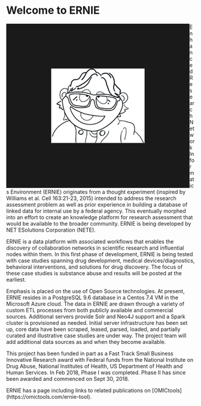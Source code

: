 
<html>
<body>

<h1>Welcome to ERNIE</h1>
<img align="left" src="ERNIE.png" width="250" height="200" border="120" align="middle">
<p>Enhanced Research Network Informatics Environment (ERNIE) originates from a thought experiment (inspired by Williams et al. Cell 163:21-23, 2015) intended to address the research assessment problem as well as prior experience in building a database of linked data for internal use by a federal agency. This eventually morphed into an effort to create an knowledge platform for research assessment that would be available to the broader community. ERNIE is being developed by NET ESolutions Corporation (NETE).</p>
<p>ERNIE is a data platform with associated workflows that enables the discovery of collaboration networks in scientific research and influential nodes within them. In this first phase of development, ERNIE is being tested with case studies spanning drug development, medical devices/diagnostics, behavioral interventions, and solutions for drug discovery. The focus of these case studies is substance abuse and results will be posted at the earliest.</p>
<p> Emphasis is placed on the use of Open Source technologies. At present, ERNIE resides in a PostgreSQL 9.6 database in a 
Centos 7.4 VM in the Microsoft Azure cloud. The data in ERNIE are drawn through a variety of custom ETL processes from both 
publicly available and commercial sources. Additional servers provide Solr and Neo4J support and a Spark cluster is provisioned as needed.  Initial server infrastructure has been set up, core data have been scraped, leased, parsed, loaded, and partially curated and illustrative case studies are under way. The project team will add additional data sources as and when they become available.</p>
<p>This project has been funded in part as a Fast Track Small Business Innovative Research award with Federal funds from the National Institute on Drug Abuse, National Institutes of Health, US Department of Health and Human Services. In Feb 2018, Phase I was completed. Phase II has since been awarded and commenced on Sept 30, 2018.</p>
<p>ERNIE has a page including links to related publications on [OMICtools](https://omictools.com/ernie-tool).</p>
</body>
</html>


